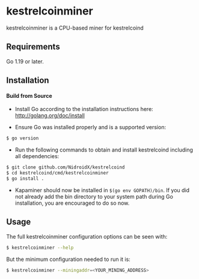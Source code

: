 # kestrelcoinminer

kestrelcoinminer is a CPU-based miner for kestrelcoind

## Requirements

Go 1.19 or later.

## Installation

#### Build from Source

- Install Go according to the installation instructions here:
  http://golang.org/doc/install

- Ensure Go was installed properly and is a supported version:

```bash
$ go version
```

- Run the following commands to obtain and install kestrelcoind including all dependencies:

```bash
$ git clone github.com/NidroidX/kestrelcoind
$ cd kestrelcoind/cmd/kestrelcoinminer
$ go install .
```

- Kapaminer should now be installed in `$(go env GOPATH)/bin`. If you did
  not already add the bin directory to your system path during Go installation,
  you are encouraged to do so now.
  
## Usage

The full kestrelcoinminer configuration options can be seen with:

```bash
$ kestrelcoinminer --help
```

But the minimum configuration needed to run it is:
```bash
$ kestrelcoinminer --miningaddr=<YOUR_MINING_ADDRESS>
```